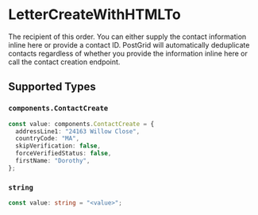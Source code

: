 # LetterCreateWithHTMLTo

The recipient of this order. You can either supply the contact information inline here or provide a contact ID. PostGrid will automatically deduplicate contacts regardless of whether you provide the information inline here or call the contact creation endpoint.


## Supported Types

### `components.ContactCreate`

```typescript
const value: components.ContactCreate = {
  addressLine1: "24163 Willow Close",
  countryCode: "MA",
  skipVerification: false,
  forceVerifiedStatus: false,
  firstName: "Dorothy",
};
```

### `string`

```typescript
const value: string = "<value>";
```

